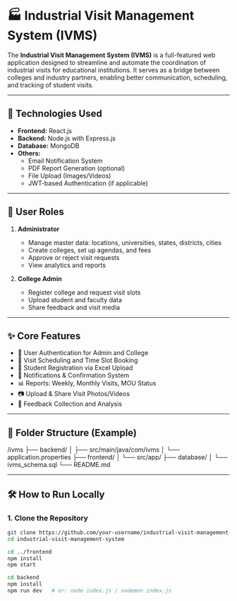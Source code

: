 # 🏭 Industrial Visit Management System (IVMS)

The **Industrial Visit Management System (IVMS)** is a full-featured web application designed to streamline and automate the coordination of industrial visits for educational institutions. It serves as a bridge between colleges and industry partners, enabling better communication, scheduling, and tracking of student visits.

---

## 🔧 Technologies Used

- **Frontend:** React.js
- **Backend:** Node.js with Express.js
- **Database:** MongoDB
- **Others:** 
  - Email Notification System
  - PDF Report Generation (optional)
  - File Upload (Images/Videos)
  - JWT-based Authentication (if applicable)

---

## 👥 User Roles

1. **Administrator**
   - Manage master data: locations, universities, states, districts, cities
   - Create colleges, set up agendas, and fees
   - Approve or reject visit requests
   - View analytics and reports

2. **College Admin**
   - Register college and request visit slots
   - Upload student and faculty data
   - Share feedback and visit media

---

## ✨ Core Features

- 🔐 User Authentication for Admin and College
- 📅 Visit Scheduling and Time Slot Booking
- 🧾 Student Registration via Excel Upload
- 💬 Notifications & Confirmation System
- 📊 Reports: Weekly, Monthly Visits, MOU Status
- 📷 Upload & Share Visit Photos/Videos
- 📝 Feedback Collection and Analysis

---

## 📁 Folder Structure (Example)

/ivms
├── backend/
│ ├── src/main/java/com/ivms
│ └── application.properties
├── frontend/
│ └── src/app/
├── database/
│ └── ivms_schema.sql
└── README.md

---

## 🛠️ How to Run Locally

### 1. Clone the Repository
```bash
git clone https://github.com/your-username/industrial-visit-management-system.git
cd industrial-visit-management-system

cd ../frontend
npm install
npm start

cd backend
npm install
npm run dev   # or: node index.js / nodemon index.js
